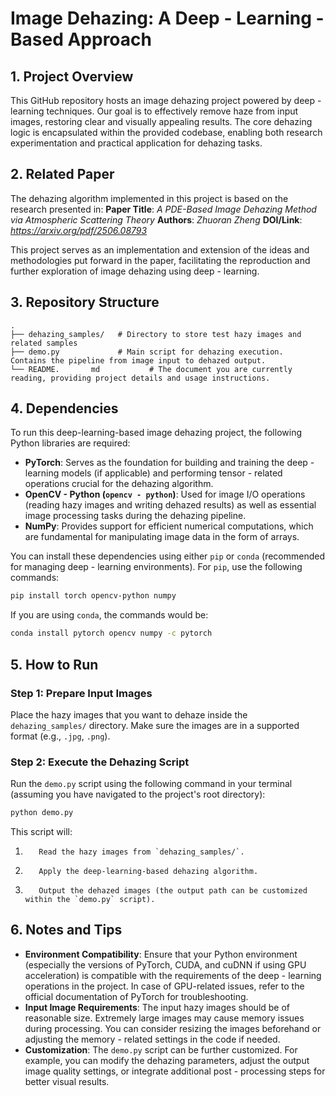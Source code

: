 # Image Dehazing: A Deep - Learning - Based Approach

## 1.        Project Overview
This GitHub repository hosts an image dehazing project powered by deep - learning techniques.        Our goal is to effectively remove haze from input images, restoring clear and visually appealing results.        The core dehazing logic is encapsulated within the provided codebase, enabling both research experimentation and practical application for dehazing tasks.

## 2.        Related Paper
The dehazing algorithm implemented in this project is based on the research presented in:
**Paper Title**: *A PDE-Based Image Dehazing Method via Atmospheric Scattering Theory*
**Authors**: *Zhuoran Zheng*
**DOI/Link**: *https://arxiv.org/pdf/2506.08793*

This project serves as an implementation and extension of the ideas and methodologies put forward in the paper, facilitating the reproduction and further exploration of image dehazing using deep - learning.

## 3.        Repository Structure
```
.
├── dehazing_samples/   # Directory to store test hazy images and related samples
├── demo.py             # Main script for dehazing execution.        Contains the pipeline from image input to dehazed output.
└── README.       md           # The document you are currently reading, providing project details and usage instructions.
```

## 4.        Dependencies
To run this deep-learning-based image dehazing project, the following Python libraries are required:
- **PyTorch**: Serves as the foundation for building and training the deep - learning models (if applicable) and performing tensor - related operations crucial for the dehazing algorithm.
- **OpenCV - Python (`opencv - python`)**: Used for image I/O operations (reading hazy images and writing dehazed results) as well as essential image processing tasks during the dehazing pipeline.
- **NumPy**: Provides support for efficient numerical computations, which are fundamental for manipulating image data in the form of arrays.

You can install these dependencies using either `pip` or `conda` (recommended for managing deep - learning environments).        For `pip`, use the following commands:
```bash
pip install torch opencv-python numpy
```
If you are using `conda`, the commands would be:
```bash
conda install pytorch opencv numpy -c pytorch
```

## 5.        How to Run
### Step 1: Prepare Input Images
Place the hazy images that you want to dehaze inside the `dehazing_samples/` directory.        Make sure the images are in a supported format (e.g., `.jpg`, `.png`).

### Step 2: Execute the Dehazing Script
Run the `demo.py` script using the following command in your terminal (assuming you have navigated to the project's root directory):
```bash
python demo.py
```
This script will:
1.        Read the hazy images from `dehazing_samples/`.
2.        Apply the deep-learning-based dehazing algorithm.
3.        Output the dehazed images (the output path can be customized within the `demo.py` script).


## 6.        Notes and Tips
- **Environment Compatibility**: Ensure that your Python environment (especially the versions of PyTorch, CUDA, and cuDNN if using GPU acceleration) is compatible with the requirements of the deep - learning operations in the project.        In case of GPU-related issues, refer to the official documentation of PyTorch for troubleshooting.
- **Input Image Requirements**: The input hazy images should be of reasonable size.        Extremely large images may cause memory issues during processing.        You can consider resizing the images beforehand or adjusting the memory - related settings in the code if needed.
- **Customization**: The `demo.py` script can be further customized.        For example, you can modify the dehazing parameters, adjust the output image quality settings, or integrate additional post - processing steps for better visual results.
